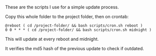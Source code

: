 These are the scripts I use for a simple update process.

Copy this whole folder to the project folder, then on crontab:

```shell script
@reboot ( cd /project-folder/ && bash scripts/cron.sh reboot )
0 0 * * * ( cd /project-folder/ && bash scripts/cron.sh midnight )
```

This will update at every reboot and midnight.

It verifies the md5 hash of the previous update to check if outdated.
